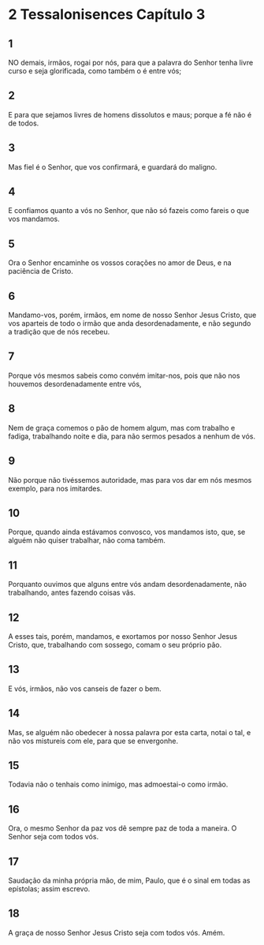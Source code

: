 # 2 Tessalonisences Capítulo 3

## 1
NO demais, irmãos, rogai por nós, para que a palavra do Senhor tenha livre curso e seja glorificada, como também o é entre vós;

## 2
E para que sejamos livres de homens dissolutos e maus; porque a fé não é de todos.

## 3
Mas fiel é o Senhor, que vos confirmará, e guardará do maligno.

## 4
E confiamos quanto a vós no Senhor, que não só fazeis como fareis o que vos mandamos.

## 5
Ora o Senhor encaminhe os vossos corações no amor de Deus, e na paciência de Cristo.

## 6
Mandamo-vos, porém, irmãos, em nome de nosso Senhor Jesus Cristo, que vos aparteis de todo o irmão que anda desordenadamente, e não segundo a tradição que de nós recebeu.

## 7
Porque vós mesmos sabeis como convém imitar-nos, pois que não nos houvemos desordenadamente entre vós,

## 8
Nem de graça comemos o pão de homem algum, mas com trabalho e fadiga, trabalhando noite e dia, para não sermos pesados a nenhum de vós.

## 9
Não porque não tivéssemos autoridade, mas para vos dar em nós mesmos exemplo, para nos imitardes.

## 10
Porque, quando ainda estávamos convosco, vos mandamos isto, que, se alguém não quiser trabalhar, não coma também.

## 11
Porquanto ouvimos que alguns entre vós andam desordenadamente, não trabalhando, antes fazendo coisas vãs.

## 12
A esses tais, porém, mandamos, e exortamos por nosso Senhor Jesus Cristo, que, trabalhando com sossego, comam o seu próprio pão.

## 13
E vós, irmãos, não vos canseis de fazer o bem.

## 14
Mas, se alguém não obedecer à nossa palavra por esta carta, notai o tal, e não vos mistureis com ele, para que se envergonhe.

## 15
Todavia não o tenhais como inimigo, mas admoestai-o como irmão.

## 16
Ora, o mesmo Senhor da paz vos dê sempre paz de toda a maneira. O Senhor seja com todos vós.

## 17
Saudação da minha própria mão, de mim, Paulo, que é o sinal em todas as epístolas; assim escrevo.

## 18
A graça de nosso Senhor Jesus Cristo seja com todos vós. Amém.

